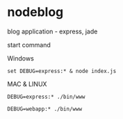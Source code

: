 nodeblog
========

blog application - express, jade

start command


Windows
    
    set DEBUG=express:* & node index.js

MAC & LINUX

    DEBUG=express:* ./bin/www

    DEBUG=webapp:* ./bin/www

